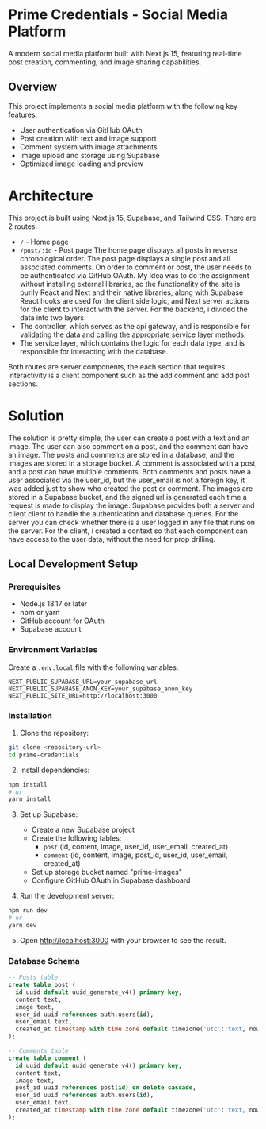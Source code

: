 # Prime Credentials - Social Media Platform

A modern social media platform built with Next.js 15, featuring real-time post creation, commenting, and image sharing capabilities.

## Overview

This project implements a social media platform with the following key features:

- User authentication via GitHub OAuth
- Post creation with text and image support
- Comment system with image attachments
- Image upload and storage using Supabase
- Optimized image loading and preview

# Architecture

This project is built using Next.js 15, Supabase, and Tailwind CSS.
There are 2 routes:

- `/` - Home page
- `/post/:id` - Post page
  The home page displays all posts in reverse chronological order.
  The post page displays a single post and all associated comments.
  On order to comment or post, the user needs to be authenticated via GitHub OAuth.
  My idea was to do the assignment without installing external libraries, so the functionality of the site is purily React and Next and their native libraries, along with Supabase
  React hooks are used for the client side logic, and Next server actions for the client to interact with the server.
  For the backend, i divided the data into two layers:
- The controller, which serves as the api gateway, and is responsible for validating the data and calling the appropriate service layer methods.
- The service layer, which contains the logic for each data type, and is responsible for interacting with the database.

Both routes are server components, the each section that requires interactivity is a client component such as the add comment and add post sections.

# Solution

The solution is pretty simple, the user can create a post with a text and an image.
The user can also comment on a post, and the comment can have an image.
The posts and comments are stored in a database, and the images are stored in a storage bucket.
A comment is associated with a post, and a post can have multiple comments.
Both comments and posts have a user associated via the user_id, but the user_email is not a foreign key, it was added just to show who created the post or comment.
The images are stored in a Supabase bucket, and the signed url is generated each time a request is made to display the image.
Supabase provides both a server and client client to handle the authentication and database queries.
For the server you can check whether there is a user logged in any file that runs on the server.
For the client, i created a context so that each component can have access to the user data, without the need for prop drilling.

## Local Development Setup

### Prerequisites

- Node.js 18.17 or later
- npm or yarn
- GitHub account for OAuth
- Supabase account

### Environment Variables

Create a `.env.local` file with the following variables:

```env
NEXT_PUBLIC_SUPABASE_URL=your_supabase_url
NEXT_PUBLIC_SUPABASE_ANON_KEY=your_supabase_anon_key
NEXT_PUBLIC_SITE_URL=http://localhost:3000
```

### Installation

1. Clone the repository:

```bash
git clone <repository-url>
cd prime-credentials
```

2. Install dependencies:

```bash
npm install
# or
yarn install
```

3. Set up Supabase:

   - Create a new Supabase project
   - Create the following tables:
     - `post` (id, content, image, user_id, user_email, created_at)
     - `comment` (id, content, image, post_id, user_id, user_email, created_at)
   - Set up storage bucket named "prime-images"
   - Configure GitHub OAuth in Supabase dashboard

4. Run the development server:

```bash
npm run dev
# or
yarn dev
```

5. Open [http://localhost:3000](http://localhost:3000) with your browser to see the result.

### Database Schema

```sql
-- Posts table
create table post (
  id uuid default uuid_generate_v4() primary key,
  content text,
  image text,
  user_id uuid references auth.users(id),
  user_email text,
  created_at timestamp with time zone default timezone('utc'::text, now())
);

-- Comments table
create table comment (
  id uuid default uuid_generate_v4() primary key,
  content text,
  image text,
  post_id uuid references post(id) on delete cascade,
  user_id uuid references auth.users(id),
  user_email text,
  created_at timestamp with time zone default timezone('utc'::text, now())
);
```
